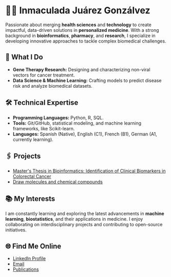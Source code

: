 # 👩‍🔬 **Inmaculada Juárez Gonzálvez**  
Passionate about merging **health sciences** and **technology** to create impactful, data-driven solutions in **personalized medicine**. With a strong background in **bioinformatics**, **pharmacy**, and **research**, I specialize in developing innovative approaches to tackle complex biomedical challenges.  

## 🚀 **What I Do**  
- **Gene Therapy Research:** Designing and characterizing non-viral vectors for cancer treatment.  
- **Data Science & Machine Learning:** Crafting models to predict disease risk and analyze biomedical datasets.   

## 🛠️ **Technical Expertise**  
- **Programming Languages:** Python, R, SQL.  
- **Tools:** Git/GitHub, statistical modeling, and machine learning frameworks, like Scikit-learn.  
- **Languages:** Spanish (Native), English (C1), French (B1), German (A1, currently learning).

## 🖇️ **Projects**
- [Master's Thesis in Bioinformatics: Identification of Clinical Biomarkers in Colorectal Cancer](https://github.com/ijuarez24/clinical-biomarkers-identification-project)
- [Draw molecules and chemical compounds](https://github.com/ijuarez24/draw-molecules-and-chemical-compounds)

## 📚 **My Interests**  
I am constantly learning and exploring the latest advancements in **machine learning**, **biostatistics**, and their applications in medicine. I enjoy collaborating on interdisciplinary projects and contributing to open-source initiatives.

## 🌐 **Find Me Online**  
- [LinkedIn Profile](https://www.linkedin.com/in/inmaculadajuarez)
- [Email](mailto:inma.juarez24@gmail.com)  
- [Publications](https://github.com/ijuarez24/publications)  
